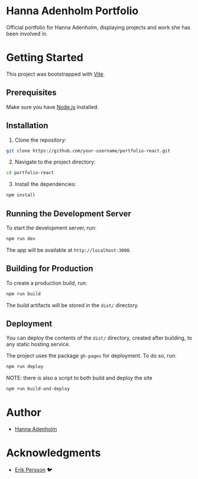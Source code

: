 # Hanna Adenholm Portfolio
Official portfolio for Hanna Adenholm, displaying projects and  work she has been involved in.


# Getting Started

This project was bootstrapped with [Vite](https://vitejs.dev/).

## Prerequisites

Make sure you have [Node.js](https://nodejs.org/) installed.

## Installation

1. Clone the repository:
  ```sh
  git clone https://github.com/your-username/portfolio-react.git
  ```
2. Navigate to the project directory:
  ```sh
  cd portfolio-react
  ```
3. Install the dependencies:
  ```sh
  npm install
  ```

## Running the Development Server

To start the development server, run:
```sh
npm run dev
```
The app will be available at `http://localhost:3000`.

## Building for Production

To create a production build, run:
```sh
npm run build
```
The build artifacts will be stored in the `dist/` directory.

## Deployment

You can deploy the contents of the `dist/` directory, created after building, to any static hosting service.

The project uses the package ``gh-pages`` for deployment. To do so, run:
```sh
npm run deploy
```

NOTE: there is also a script to both build and deploy the site

```sh
npm run build-and-deploy
```

<!--
## License

-->

# Author

* <a href="https://github.com/adenholm">Hanna Adenholm</a>



# Acknowledgments

- <a href="https://erikpersson0884.github.io/portfolio">Erik Persson</a> 🐦